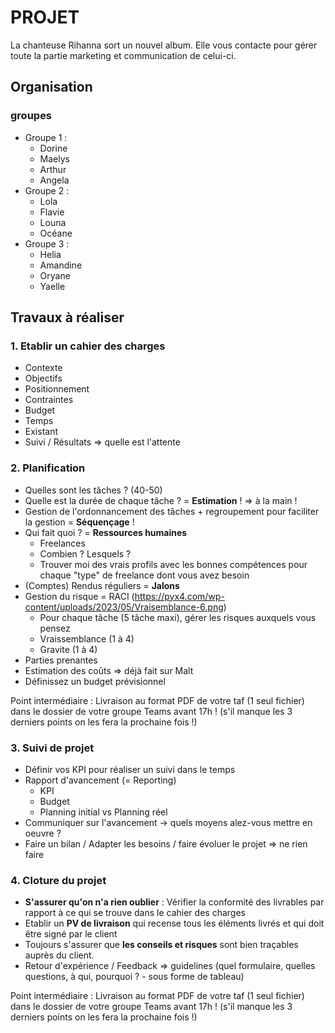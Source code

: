 # PROJET

La chanteuse Rihanna sort un nouvel album. Elle vous contacte pour gérer toute la partie marketing et communication de celui-ci.

## Organisation

### groupes

- Groupe 1 :
  - Dorine
  - Maelys
  - Arthur
  - Angela
- Groupe 2 :
  - Lola
  - Flavie
  - Louna
  - Océane
- Groupe 3 :
  - Helia
  - Amandine
  - Oryane
  - Yaelle

## Travaux à réaliser

### 1. Etablir un cahier des charges

- Contexte
- Objectifs
- Positionnement
- Contraintes
- Budget
- Temps
- Existant
- Suivi / Résultats => quelle est l'attente

### 2. Planification

- Quelles sont les tâches ? (40-50)
- Quelle est la durée de chaque tâche ? = **Estimation** ! => à la main !
- Gestion de l'ordonnancement des tâches + regroupement pour faciliter la gestion = **Séquençage** !
- Qui fait quoi ? = **Ressources humaines**
  - Freelances
  - Combien ? Lesquels ?
  - Trouver moi des vrais profils avec les bonnes compétences pour chaque "type" de freelance dont vous avez besoin
- (Comptes) Rendus réguliers = **Jalons**
- Gestion du risque = RACI (https://pyx4.com/wp-content/uploads/2023/05/Vraisemblance-6.png)
  - Pour chaque tâche (5 tâche maxi), gérer les risques auxquels vous pensez
  - Vraissemblance (1 à 4)
  - Gravite (1 à 4)
- Parties prenantes
- Estimation des coûts => déjà fait sur Malt
- Définissez un budget prévisionnel

Point intermédiaire : Livraison au format PDF de votre taf (1 seul fichier) dans le dossier de votre groupe Teams avant 17h ! (s'il manque les 3 derniers points on les fera la prochaine fois !)

### 3. Suivi de projet

- Définir vos KPI pour réaliser un suivi dans le temps
- Rapport d'avancement (= Reporting)
  - KPI
  - Budget
  - Planning initial vs Planning réel
- Communiquer sur l'avancement -> quels moyens alez-vous mettre en oeuvre ?
- Faire un bilan / Adapter les besoins / faire évoluer le projet => ne rien faire

### 4. Cloture du projet

- **S'assurer qu'on n'a rien oublier** : Vérifier la conformité des livrables par rapport à ce qui se trouve dans le cahier des charges
- Etablir un **PV de livraison** qui recense tous les éléments livrés et qui doit être signé par le client
- Toujours s'assurer que **les conseils et risques** sont bien traçables auprès du client.
- Retour d'expérience / Feedback => guidelines (quel formulaire, quelles questions, à qui, pourquoi ? - sous forme de tableau)

Point intermédiaire : Livraison au format PDF de votre taf (1 seul fichier) dans le dossier de votre groupe Teams avant 17h ! (s'il manque les 3 derniers points on les fera la prochaine fois !)























